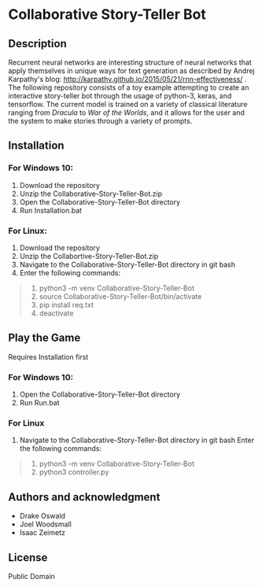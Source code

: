# Collaborative Story-Teller Bot
## Description
Recurrent neural networks are interesting structure of neural networks that apply themselves in unique ways for text generation as described by Andrej Karpathy's blog: http://karpathy.github.io/2015/05/21/rnn-effectiveness/ . The following repository consists of a toy example attempting to create an interactive story-teller bot through the usage of python-3, keras, and tensorflow. The current model is trained on a variety of classical literature ranging from *Dracula* to *War of the Worlds*, and it allows for the user and the system to make stories through a variety of prompts.  
## Installation
### For Windows 10:
1. Download the repository
1. Unzip the Collaborative-Story-Teller-Bot.zip
1. Open the Collaborative-Story-Teller-Bot directory
1. Run Installation.bat
### For Linux:
1. Download the repository
1. Unzip the Collabortive-Story-Teller-Bot.zip
1. Navigate to the Collaborative-Story-Teller-Bot directory in git bash
1. Enter the following commands:
> 1. python3 -m venv Collaborative-Story-Teller-Bot
> 1. source Collaborative-Story-Teller-Bot/bin/activate
> 1. pip install req.txt
> 1. deactivate
## Play the Game
Requires Installation first
### For Windows 10:
1. Open the Collaborative-Story-Teller-Bot directory
1. Run Run.bat
### For Linux
1. Navigate to the Collaborative-Story-Teller-Bot directory in git bash
Enter the following commands:
> 1. python3 -m venv Collaborative-Story-Teller-Bot
> 1. python3 controller.py
## Authors and acknowledgment
- Drake Oswald
- Joel Woodsmall
- Isaac Zeimetz
## License
Public Domain
